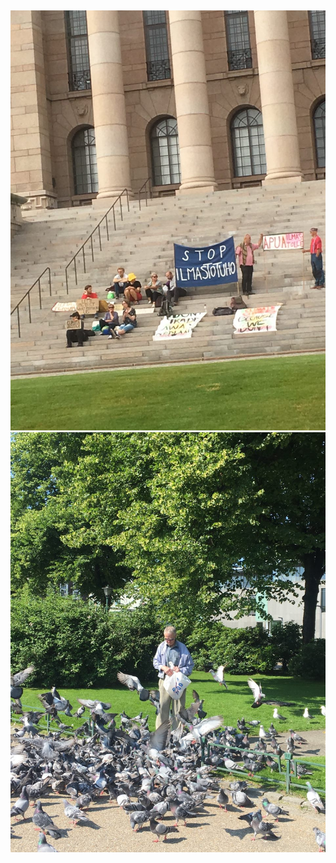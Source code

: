 ## 

<img src="photo6017306648814661837.jpg" alt="hi" class="inline"/>

<img src="photo6019558448628346956.jpg" alt="hi" class="inline"/>

